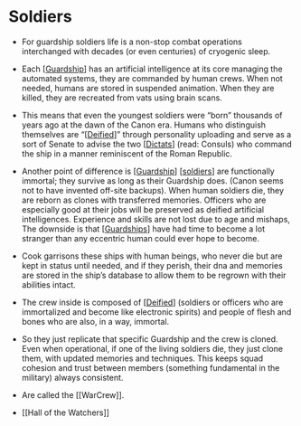 # Soldiers

- For guardship soldiers life is a non-stop combat operations interchanged with decades (or even centuries) of cryogenic sleep.

- Each [[Guardship]] has an artificial intelligence at its core managing the automated systems, they are commanded by human crews.  When not needed, humans are stored in suspended animation.  When they are killed, they are recreated from vats using brain scans.  
- This means that even the youngest soldiers were “born” thousands of years ago at the dawn of the Canon era.  Humans who distinguish themselves are “[[Deified]]” through personality uploading and serve as a sort of Senate to advise the two [[Dictats]] (read: Consuls) who command the ship in a manner reminiscent of the Roman Republic.
- Another point of difference is [[Guardship]] [[soldiers]] are functionally immortal; they survive as long as their Guardship does. (Canon seems not to have invented off-site backups). When human soldiers die, they are reborn as clones with transferred memories. Officers who are especially good at their jobs will be preserved as deified artificial intelligences. Experience and skills are not lost due to age and mishaps, The downside is that [[Guardships]] have had time to become a lot stranger than any eccentric human could ever hope to become. 
- Cook garrisons these ships with human beings, who never die but are kept in status until needed, and if they perish, their dna and memories are stored in the ship’s database to allow them to be regrown with their abilities intact.
- The crew inside is composed of [[Deified]] (soldiers or officers who are immortalized and become like electronic spirits) and people of flesh and bones who are also, in a way, immortal.
- So they just replicate that specific Guardship and the crew is cloned. Even when operational, if one of the living soldiers die, they just clone them, with updated memories and techniques.
This keeps squad cohesion and trust between members (something fundamental in the military) always consistent.

- Are called the [[WarCrew]].

- [[Hall of the Watchers]]


[//begin]: # "Autogenerated link references for markdown compatibility"
[Guardship]: guardship.md "Guardship"
[Deified]: deified.md "Deified"
[Dictats]: dictats.md "Dictats"
[soldiers]: soldiers.md "Soldiers"
[Guardships]: guardships.md "Guardships"
[//end]: # "Autogenerated link references"